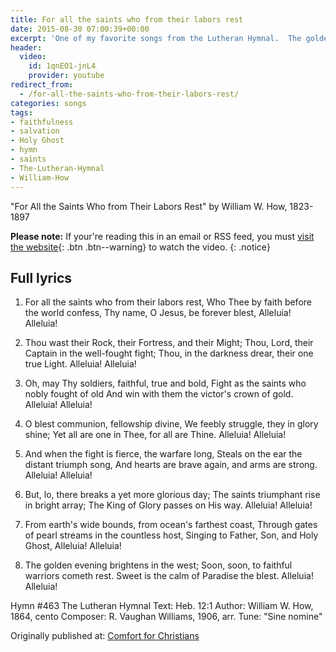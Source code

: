 ```yaml
---
title: For all the saints who from their labors rest
date: 2015-08-30 07:00:39+00:00
excerpt: 'One of my favorite songs from the Lutheran Hymnal.  The golden evening brightens in the west, Soon, soon, to faithful warriors cometh rest,   Sweet is the calm of Paradise the blest. Alleluia! Alleluia!'
header:
  video:
    id: 1qnEO1-jnL4
    provider: youtube
redirect_from:
  - /for-all-the-saints-who-from-their-labors-rest/
categories: songs
tags:
- faithfulness
- salvation
- Holy Ghost
- hymn
- saints
- The-Lutheran-Hymnal
- William-How
---
```




"For All the Saints Who from Their Labors Rest"
by William W. How, 1823-1897


**Please note:** If your're reading this in an email or RSS feed, you must [visit the website](/songs/for-all-the-saints-who-from-their-labors-rest/){: .btn .btn--warning} to watch the video.
{: .notice}

## Full lyrics







  1. For all the saints who from their labors rest,
Who Thee by faith before the world confess,
Thy name, O Jesus, be forever blest,
Alleluia! Alleluia!


  2. Thou wast their Rock, their Fortress, and their Might;
Thou, Lord, their Captain in the well-fought fight;
Thou, in the darkness drear, their one true Light.
Alleluia! Alleluia!



  3. Oh, may Thy soldiers, faithful, true and bold,
Fight as the saints who nobly fought of old
And win with them the victor's crown of gold.
Alleluia! Alleluia!



  4. O blest communion, fellowship divine,
We feebly struggle, they in glory shine;
Yet all are one in Thee, for all are Thine.
Alleluia! Alleluia!



  5. And when the fight is fierce, the warfare long,
Steals on the ear the distant triumph song,
And hearts are brave again, and arms are strong.
Alleluia! Alleluia!



  6. But, lo, there breaks a yet more glorious day;
The saints triumphant rise in bright array;
The King of Glory passes on His way.
Alleluia! Alleluia!



  7. From earth's wide bounds, from ocean's farthest coast,
Through gates of pearl streams in the countless host,
Singing to Father, Son, and Holy Ghost,
Alleluia! Alleluia!



  8. The golden evening brightens in the west;
Soon, soon, to faithful warriors cometh rest.
Sweet is the calm of Paradise the blest.
Alleluia! Alleluia!






Hymn #463
The Lutheran Hymnal
Text: Heb. 12:1
Author: William W. How, 1864, cento
Composer: R. Vaughan Williams, 1906, arr.
Tune: "Sine nomine"

<div>Originally published at: <a href='http://www.alecsatin.com/'>Comfort for Christians</a></div>
